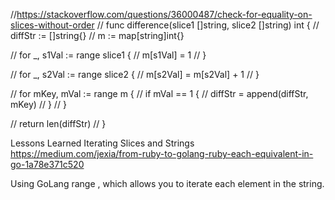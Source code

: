 //https://stackoverflow.com/questions/36000487/check-for-equality-on-slices-without-order
// func difference(slice1 []string, slice2 []string) int {
// 	diffStr := []string{}
// 	m := map[string]int{}

// 	for _, s1Val := range slice1 {
// 		m[s1Val] = 1
// 	}

// 	for _, s2Val := range slice2 {
// 		m[s2Val] = m[s2Val] + 1
// 	}

// 	for mKey, mVal := range m {
// 		if mVal == 1 {
// 			diffStr = append(diffStr, mKey)
// 		}
// 	}

// 	return len(diffStr)
// }

Lessons Learned 
Iterating Slices and Strings 
https://medium.com/jexia/from-ruby-to-golang-ruby-each-equivalent-in-go-1a78e371c520

Using GoLang range , which allows you to iterate each element in the string.



